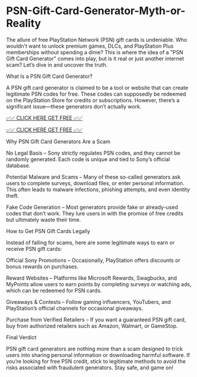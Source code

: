 # PSN-Gift-Card-Generator-Myth-or-Reality
The allure of free PlayStation Network (PSN) gift cards is undeniable. Who wouldn't want to unlock premium games, DLCs, and PlayStation Plus memberships without spending a dime? This is where the idea of a "PSN Gift Card Generator" comes into play, but is it real or just another internet scam? Let’s dive in and uncover the truth.

What Is a PSN Gift Card Generator?

A PSN gift card generator is claimed to be a tool or website that can create legitimate PSN codes for free. These codes can supposedly be redeemed on the PlayStation Store for credits or subscriptions. However, there’s a significant issue—these generators don’t actually work.

[✅✅ CLICK HERE GET FREE ✅✅]( https://dr3.xebecreward.com/#header)

[✅✅ CLICK HERE GET FREE ✅✅]( https://dr3.xebecreward.com/#header)

Why PSN Gift Card Generators Are a Scam

No Legal Basis – Sony strictly regulates PSN codes, and they cannot be randomly generated. Each code is unique and tied to Sony’s official database.

Potential Malware and Scams – Many of these so-called generators ask users to complete surveys, download files, or enter personal information. This often leads to malware infections, phishing attempts, and even identity theft.

Fake Code Generation – Most generators provide fake or already-used codes that don’t work. They lure users in with the promise of free credits but ultimately waste their time.

How to Get PSN Gift Cards Legally

Instead of falling for scams, here are some legitimate ways to earn or receive PSN gift cards:

Official Sony Promotions – Occasionally, PlayStation offers discounts or bonus rewards on purchases.

Reward Websites – Platforms like Microsoft Rewards, Swagbucks, and MyPoints allow users to earn points by completing surveys or watching ads, which can be redeemed for PSN cards.

Giveaways & Contests – Follow gaming influencers, YouTubers, and PlayStation’s official channels for occasional giveaways.

Purchase from Verified Retailers – If you want a guaranteed PSN gift card, buy from authorized retailers such as Amazon, Walmart, or GameStop.

Final Verdict

PSN gift card generators are nothing more than a scam designed to trick users into sharing personal information or downloading harmful software. If you’re looking for free PSN credit, stick to legitimate methods to avoid the risks associated with fraudulent generators. Stay safe, and game on!

